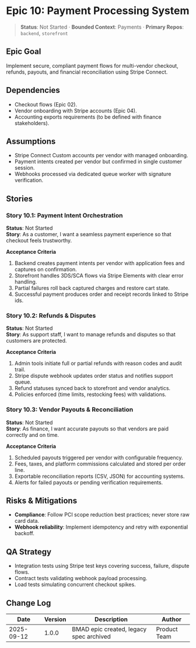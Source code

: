 # Epic 10: Payment Processing System

> **Status**: Not Started · **Bounded Context**: Payments · **Primary Repos**: `backend`, `storefront`

## Epic Goal
Implement secure, compliant payment flows for multi-vendor checkout, refunds, payouts, and financial reconciliation using Stripe Connect.

## Dependencies
- Checkout flows (Epic 02).
- Vendor onboarding with Stripe accounts (Epic 04).
- Accounting exports requirements (to be defined with finance stakeholders).

## Assumptions
- Stripe Connect Custom accounts per vendor with managed onboarding.
- Payment intents created per vendor but confirmed in single customer session.
- Webhooks processed via dedicated queue worker with signature verification.

## Stories

### Story 10.1: Payment Intent Orchestration
**Status**: Not Started  
**Story**: As a customer, I want a seamless payment experience so that checkout feels trustworthy.

**Acceptance Criteria**
1. Backend creates payment intents per vendor with application fees and captures on confirmation.
2. Storefront handles 3DS/SCA flows via Stripe Elements with clear error handling.
3. Partial failures roll back captured charges and restore cart state.
4. Successful payment produces order and receipt records linked to Stripe ids.

### Story 10.2: Refunds & Disputes
**Status**: Not Started  
**Story**: As support staff, I want to manage refunds and disputes so that customers are protected.

**Acceptance Criteria**
1. Admin tools initiate full or partial refunds with reason codes and audit trail.
2. Stripe dispute webhook updates order status and notifies support queue.
3. Refund statuses synced back to storefront and vendor analytics.
4. Policies enforced (time limits, restocking fees) with validations.

### Story 10.3: Vendor Payouts & Reconciliation
**Status**: Not Started  
**Story**: As finance, I want accurate payouts so that vendors are paid correctly and on time.

**Acceptance Criteria**
1. Scheduled payouts triggered per vendor with configurable frequency.
2. Fees, taxes, and platform commissions calculated and stored per order line.
3. Exportable reconciliation reports (CSV, JSON) for accounting systems.
4. Alerts for failed payouts or pending verification requirements.

## Risks & Mitigations
- **Compliance**: Follow PCI scope reduction best practices; never store raw card data.
- **Webhook reliability**: Implement idempotency and retry with exponential backoff.

## QA Strategy
- Integration tests using Stripe test keys covering success, failure, dispute flows.
- Contract tests validating webhook payload processing.
- Load tests simulating concurrent checkout spikes.

## Change Log
| Date       | Version | Description                              | Author            |
|------------|---------|------------------------------------------|-------------------|
| 2025-09-12 | 1.0.0   | BMAD epic created, legacy spec archived  | Product Team      |

